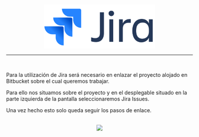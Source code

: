 <div align="center">

 <img src="../../que_ofrece/img/jira_logo.png" width="300px"> 

</div>

<hr>

<br>

<p>Para la utilización de Jira será necesario en enlazar el proyecto alojado en Bitbucket sobre el cual queremos trabajar.</p>

<p>Para ello nos situamos sobre el proyecto y en el desplegable situado en la parte izquierda de la pantalla seleccionaremos Jira Issues.</p>

<p>Una vez hecho esto solo queda seguir los pasos de enlace.</p>

<br>

<div align="center">



<img src="/gifsicle -bl 1.gif" width="500px">

</div>

<br>



</div>
